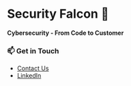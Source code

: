 # Security Falcon 🦅

**Cybersecurity - From Code to Customer**

### 📫 **Get in Touch**
- [Contact Us](mailto:contact.abdullah.shahen@proton.me)
- [LinkedIn](https://www.linkedin.com/in/abdullah-b-shahen)
